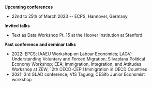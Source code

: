 ---
---

**Upcoming conferences**
 - 22nd to 25th of March 2023 -- ECPS, Hannover, Germany

**Invited talks**
 - Text as Data Workshop Pt. 15 at the Hoover Institution at Stanford

**Past conference and seminar talks**
 - 2022: EPCS; IAAEU Workshop on Labour Economics; LAGV; Understanding Voluntary and Forced Migration; Silvaplana Political Economy Workshop; EEA; Immigration, Integration, and Attitudes Workshop at ZEW;  12th OECD-CEPII Immigration in OECD Countries
 - 2021: 3rd GLAD conference; VfS Tagung; CESifo Junior Economist workshop
